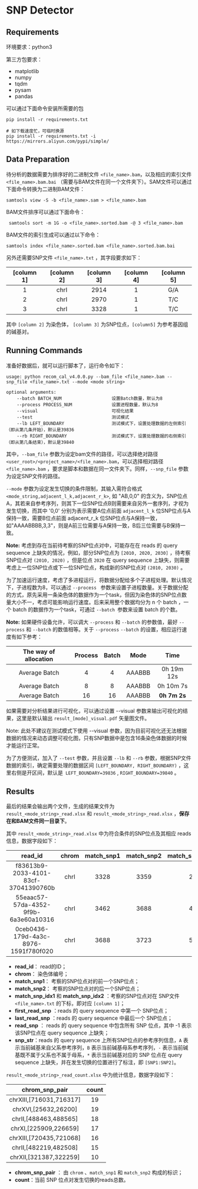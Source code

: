 # SNP Detector

## Requirements

环境要求：python3

第三方包要求：

- matplotlib
- numpy
- tqdm
- pysam
- pandas

可以通过下面命令安装所需要的包

```shell
pip install -r requirements.txt

# 如下载速度忙，可临时换源
pip install -r requirements.txt -i https://mirrors.aliyun.com/pypi/simple/ 
```

## Data Preparation

待分析的数据需要为排序好的二进制文件 `<file_name>.bam`，以及相应的索引文件`<file_name>.bam.bai` （需要与BAM文件在同一个文件夹下）。SAM文件可以通过下面命令转换为二进制BAM文件：

```shell
samtools view -S -b <file_name>.sam > <file_name>.bam
```

BAM文件排序可以通过下面命令：

```shell
 samtools sort -m 1G -o <file_name>.sorted.bam -@ 3 <file_name>.bam
```

BAM文件的索引生成可以通过以下命令：

```shell
samtools index <file_name>.sorted.bam <file_name>.sorted.bam.bai
```

另外还需要SNP文件 `<file_name>.txt` ，其字段要求如下：

| [column 1] | [column 2] | [column 3] | [column 4] | [column 5] |
| :--------: | :--------: | :--------: | :--------: | :--------: |
|     1      |    chrI    |    2914    |     1      |    G/A     |
|     2      |    chrI    |    2970    |     1      |    T/C     |
|     3      |    chrI    |    3328    |     1      |    T/C     |

其中 `[column 2]` 为染色体， `[column 3]` 为SNP位点，`[column5]` 为参考基因组的碱基对。

## Running Commands

准备好数据后，就可以运行脚本了，运行命令如下：

```shell
usage: python recom_cal_v4.0.0.py --bam_file <file_name>.bam --snp_file <file_name>.txt --mode <mode string>

optional arguments:
    --batch BATCH_NUM                   设置Batch数量，默认为8
    --process PROCESS_NUM               设置进程数量，默认为8 
    --visual                            可视化结果
    --test                              测试模式
    --lb LEFT_BOUNDARY                  测试模式下，设置处理数据的左侧索引（即从第几条开始），默认是39836
    --rb RIGHT_BOUNDARY                 测试模式下，设置处理数据的右侧索引（即从第几条结束），默认是39840
```

其中，`--bam_file` 参数为设定bam文件的路径，可以选择绝对路径 `<user_root>/<project_name>/<file_name>.bam`，可以选择相对路径  `<file_name>.bam` ，要求是脚本和数据在同一文件夹下。同样，`--snp_file` 参数为设定SNP文件的路径。

`--mode` 参数为设定发生切换的条件限制，其输入需符合格式 `<mode_string,adjacent_l_k,adjacent_r_k>`, 如 "AB,0,0" 的含义为，SNP位点A，其若来自参考序列，则其下一位SNP位点B则需要来自另外一套序列，才视为发生切换，而其中 '0,0' 分别为表示需要A位点前面 `adjacent_l_k` 位SNP位点与A保持一致，需要B位点前面 adjacent_r_k 位SNP位点与A保持一致，如"AAAABBBB,3,3"，则是A前三位需要与A保持一致，B后三位需要与B保持一致。

**Note:** 考虑到存在当前待考察的SNP位点对中，可能存在在 reads 的 query sequence 上缺失的情况，例如，部分SNP位点为 `[2010, 2020, 2030]` ，待考察SNP位点对 `(2010, 2020)` ，但是位点 `2020` 在 query sequence 上缺失，则需要考虑上一位SNP位点或下一位SNP位点，构成新的SNP位点对 `(2010, 2030)` 。

为了加速运行速度，考虑了多进程运行，将数据分配给多个子进程处理。默认情况下，子进程数为8，可以通过 `--process ` 参数来设置子进程数量。关于数据分配的方式，原先采用一条染色体的数据作为一个task，但因为染色体的SNP位点数量大小不一，考虑可能影响运行速度。后来采用整个数据均分为 n 个 batch ，一个 batch 的数据作为一个task，可通过 `--batch `参数来设置 batch 的个数。

**Note:** 如果硬件设备允许，可以调大 `--process` 和 `--batch` 的参数值，最好 `--process` 和 `--batch` 的数值相等。关于 `--process` `--batch` 的设置，相应运行速度有如下参考：

| The way of allocation | Process | Batch |  Mode  |     Time     |
| :-------------------: | :-----: | :---: | :----: | :----------: |
|     Average Batch     |    4    |   4   | AAABBB |  0h 19m 12s  |
|     Average Batch     |    8    |   8   | AAABBB |  0h 10m 7s   |
|     Average Batch     |   16    |  16   | AAABBB | **0h 7m 2s** |

如果需要对分析结果进行可视化，可以通过设置 --visual 参数来输出可视化的结果，这里是默认输出 `result_[mode]_visual.pdf`  矢量图文件。

Note: 此处不建议在测试模式下使用 --visual 参数，因为目前可视化还无法根据数据的情况来动态调整可视化图，只有SNP数据中是包含16条染色体数据的时候才能运行正常。

为了方便测试，加入了 `--test` 参数，并且设置 `--lb` 和 `--rb` 参数，根据SNP文件数据的索引，确定需要处理的数据区间 `[LEFT_BOUNDARY, RIGHT_BOUNDARY)` ，这里右侧是开区间，默认是` LEFT_BOUNDARY=39836` , `RIGHT_BOUNDARY=39840` 。

## Results

最后的结果会输出两个文件，生成的结果文件为 `result_<mode_string>_read.xlsx` 和 `result_<mode_string>_read.xlsx` ，**保存在和BAM文件同一目录下**。

其中 `result_<mode_string>_read.xlsx` 中为符合条件的SNP位点及其相应 reads 信息，数据字段如下：

|               read_id                | chrom | match_snp1 | match_snp2 | match_snp_idx1 | match_snp_idx2 | first_read_snp | last_read_snp | read_snp                                                     |                           snp_str                            |
| :----------------------------------: | :---: | :--------: | :--------: | :------------: | :------------: | :------------: | :-----------: | :----------------------------------------------------------- | :----------------------------------------------------------: |
| f83613b9-2033-4101-83cf-37041390760b | chrI  |    3328    |    3359    |       2        |       3        |      2914      |     11730     | 2914,2970,3328,3359,3462,3688,3723,3942,4034,4067,4119,4145,4182,4324,4508,4597,4801,4818,4819,4831,4836,4859,4949,4993,5047,5218,5237,5451,5463,5466,5487,5569,5576,5627,5646,5718,5741,5756,5763,5814,6001,6031,6091,6153,6201,6356,6365,6556,6962,7076,7167,7268,7403,7646,10806,11045,11107,11610,11730 | BBB[3328:3359]AAABBBB\*BB-BBAAA\*-\*BBB\*BBBB\*BBABBBBBABBAB\*BBABBBBBB\*BA\*A |
| 55eaac57-57da-4352-9f9b-6a3e60a10316 | chrI  |    3462    |    3688    |       4        |       5        |      2914      |     11730     | 2914,2970,3328,3359,3462,3688,3723,3942,4034,4067,4119,4145,4182,4324,4508,4597,4801,4818,4819,4831,4836,4859,4949,4993,5047,5218,5237,5451,5463,5466,5487,5569,5576,5627,5646,5718,5741,5756,5763,5814,6001,6031,6091,6153,6201,6356,6365,6556,6962,7076,7167,7268,7403,7646,10806,11045,11107,11610,11730 | \*AA\*A[3462:3688]BBBBBBBBBBBABBBBBABBBBBBBBBABBBBBBBBB\*BBBBBBBBBBB\*BBBB |
| 0ceb0436-179d-4a3c-8976-1591f780f020 | chrI  |    3688    |    3723    |       5        |       6        |      2914      |     7646      | 2914,2970,3328,3359,3462,3688,3723,3942,4034,4067,4119,4145,4182,4324,4508,4597,4801,4818,4819,4831,4836,4859,4949,4993,5047,5218,5237,5451,5463,5466,5487,5569,5576,5627,5646,5718,5741,5756,5763,5814,6001,6031,6091,6153,6201,6356,6365,6556,6962,7076,7167,7268,7403,7646 | \*ABAAA[3688:3723]BBBA\*BBBBBBBBBAA-BBBBBBBBBBAA\*\*BBBB\*\*BBBBBBBBB\*B |

- **read_id**： read的ID；
- **chrom**： 染色体编号；
- **match_snp1**： 考察的SNP位点对的前一个SNP位点；
- **match_snp2**： 考察的SNP位点对的后一个SNP位点；
- **match_snp_idx1** 和 **match_snp_idx2** ：考察的SNP位点对在 SNP文件 `<file_name>.txt` 的下标，即对应 `[column 1]`；
- **first_read_snp** ：reads 的 query sequence  中第一个 SNP位点；
- **last_read_snp** ：reads 的 query sequence 中最后一个 SNP位点；
- **read_snp** ： reads 的 query sequence 中包含所有 SNP 位点，其中 -1 表示该SNP位点在 query sequence 上缺失；
- **snp_str**：reads 的 query sequence 上所有SNP位点的参考序列信息，`A` 表示当前碱基来自父系参考序列，`B` 表示当前碱基母系参考序列，`-` 表示当前碱基既不属于父系也不属于母系，`*` 表示当前碱基对应的 SNP 位点在 query sequence 上缺失，并在发生切换的位置进行了标注，即 `[SNP1:SNP2]`。

`result_<mode_string>_read_count.xlsx` 中为统计信息，数据字段如下：

|     chrom_snp_pair      | count |
| :---------------------: | :---: |
| chrXIII,[716031,716317] |  19   |
|  chrXVI,[25632,26200]   |  19   |
|  chrII,[488463,488565]  |  18   |
|  chrXI,[225909,226659]  |  17   |
| chrXIII,[720435,721068] |  16   |
|  chrII,[482219,482508]  |  15   |
| chrXII,[321387,322259]  |  10   |

- **chrom_snp_pair** ： 由 `chrom`  、`match_snp1` 和 `match_snp2` 构成的标识；
- **count**：当前 SNP 位点对发生切换的reads总数。

